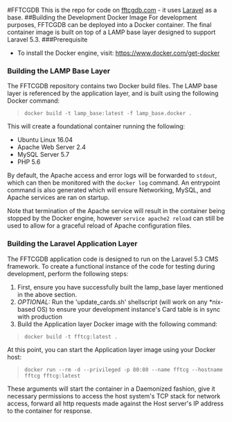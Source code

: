 #FFTCGDB
This is the repo for code on [fftcgdb.com](fftcgdb.com) - it uses [Laravel](https://laravel.com/) as a base.
##Building the Development Docker Image
For development purposes, FFTCGDB can be deployed into a Docker container. The final container image is built on top of a LAMP base layer designed to support Laravel 5.3.
###Prerequisite
- To install the Docker engine, visit: https://www.docker.com/get-docker
### Building the LAMP Base Layer
The FFTCGDB repository contains two Docker build files. The LAMP base layer is referenced by the application layer, and is built using the following Docker command:

> `docker build -t lamp_base:latest -f lamp_base.docker .`

This will create a foundational container running the following:

 - Ubuntu Linux 16.04 
 - Apache Web Server 2.4
 - MySQL Server 5.7
 - PHP 5.6

By default, the Apache access and error logs will be forwarded to `stdout`, which can then be monitored with the `docker log` command. An entrypoint command is also generated which will ensure Networking, MySQL, and Apache services are ran on startup.

Note that termination of the Apache service will result in the container being stopped by the Docker engine, however `service apache2 reload` can still be used to allow for a graceful reload of Apache configuration files.
### Building the Laravel Application Layer
The FFTCGDB application code is designed to run on the Laravel 5.3 CMS framework. To create a functional instance of the code for testing during development, perform the following steps:

 1. First, ensure you have successfully built the lamp_base layer mentioned in the above section.
 2. *OPTIONAL:* Run the 'update_cards.sh' shellscript (will work on any *nix-based OS) to ensure your development instance's Card table is in sync with production
 3. Build the Application layer Docker image with the following command:

 >`docker build -t fftcg:latest .`

At this point, you can start the Application layer image using your Docker host:

> `docker run --rm -d --privileged -p 80:80 --name fftcg --hostname fftcg fftcg:latest`

These arguments will start the container in a Daemonized fashion, give it necessary permissions to access the host system's TCP stack for network access, forward all http requests made against the Host server's IP address to the container for response.
